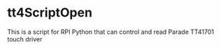 # tt4ScriptOpen
This is a script for RPI Python that can control and read Parade TT41701 touch driver
